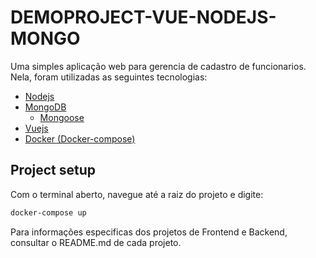 # **DEMOPROJECT-VUE-NODEJS-MONGO**

Uma simples aplicação web para gerencia de cadastro de funcionarios. Nela, foram utilizadas as seguintes tecnologias:

- [Nodejs](https://nodejs.org/en/)
- [MongoDB](https://www.mongodb.com/)
  - [Mongoose]()
- [Vuejs](https://vuejs.org/)
- [Docker (Docker-compose)](https://www.docker.com/)

## Project setup

Com o terminal aberto, navegue até a raiz do projeto e digite:

```bash
docker-compose up
```
Para informações especificas dos projetos de Frontend e Backend, consultar o README.md de cada projeto.
